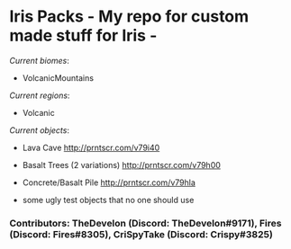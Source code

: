 # Iris Packs - My repo for custom made stuff for Iris -

_Current biomes_:

- VolcanicMountains

_Current regions_:

- Volcanic

_Current objects_:

- Lava Cave
http://prntscr.com/v79i40

- Basalt Trees (2 variations)
http://prntscr.com/v79h00

- Concrete/Basalt Pile
http://prntscr.com/v79hla

- some ugly test objects that no one should use


### Contributors: TheDevelon (Discord: TheDevelon#9171), Fires (Discord: Fires#8305), CriSpyTake (Discord: Crispy#3825)
